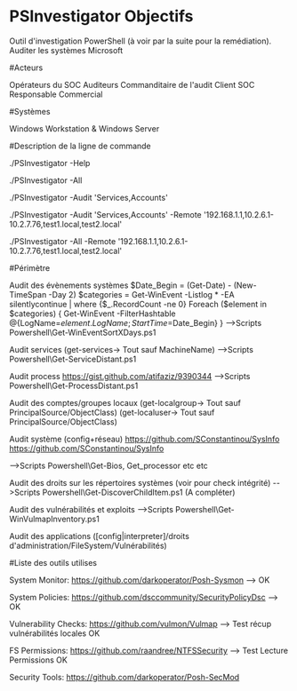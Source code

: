 # PSInvestigator Objectifs
Outil d'investigation PowerShell (à voir par la suite pour la remédiation).
Auditer les systèmes Microsoft


#Acteurs

Opérateurs du SOC
Auditeurs
Commanditaire de l'audit
Client SOC
Responsable Commercial


#Systèmes

Windows Workstation & Windows Server

#Description de la ligne de commande

./PSInvestigator -Help

./PSInvestigator -All

./PSInvestigator -Audit 'Services,Accounts'

./PSInvestigator -Audit 'Services,Accounts' -Remote '192.168.1.1,10.2.6.1-10.2.7.76,test1.local,test2.local'

./PSInvestigator -All -Remote '192.168.1.1,10.2.6.1-10.2.7.76,test1.local,test2.local'

#Périmètre

Audit des évènements systèmes
$Date_Begin = (Get-Date) - (New-TimeSpan -Day 2)
$categories = Get-WinEvent -Listlog * -EA silentlycontinue | where {$_.RecordCount -ne 0}
Foreach ($element in $categories)
{
 Get-WinEvent -FilterHashtable @{LogName=$element.LogName; StartTime=$Date_Begin}
}
-->Scripts Powershell\Get-WinEventSortXDays.ps1


Audit services
(get-services-> Tout sauf MachineName)
-->Scripts Powershell\Get-ServiceDistant.ps1

Audit process
https://gist.github.com/atifaziz/9390344
-->Scripts Powershell\Get-ProcessDistant.ps1

Audit des comptes/groupes locaux 
(get-localgroup-> Tout sauf PrincipalSource/ObjectClass)
(get-localuser-> Tout sauf PrincipalSource/ObjectClass)

Audit système (config+réseau)
https://github.com/SConstantinou/SysInfo
https://github.com/SConstantinou/SysInfo

-->Scripts Powershell\Get-Bios, Get_processor etc etc

Audit des droits sur les répertoires systèmes (voir pour check intégrité)
-->Scripts Powershell\Get-DiscoverChildItem.ps1 (A compléter)

Audit des vulnérabilités et exploits
-->Scripts Powershell\Get-WinVulmapInventory.ps1

Audit des applications ([config|interpreter]/droits d'administration/FileSystem/Vulnérabilités)



#Liste des outils utilises

System Monitor: https://github.com/darkoperator/Posh-Sysmon --> OK

System Policies: https://github.com/dsccommunity/SecurityPolicyDsc --> OK

Vulnerability Checks: https://github.com/vulmon/Vulmap --> Test récup vulnérabilités locales OK

FS Permissions: https://github.com/raandree/NTFSSecurity --> Test Lecture Permissions OK

Security Tools: https://github.com/darkoperator/Posh-SecMod

